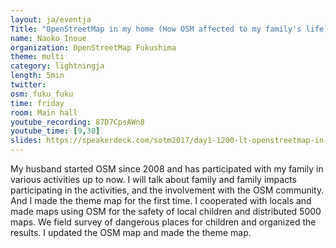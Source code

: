 ```yaml
---
layout: ja/eventja
Title: "OpenStreetMap in my home (How OSM affected to my family's life)"
name: Naoko Inoue
organization: OpenStreetMap Fukushima
theme: multi
category: lightningja
length: 5min
twitter:
osm: fuku_fuku
time: friday
room: Main hall
youtube_recording: 87D7CpsAWn8
youtube_time: [9,30]
slides: https://speakerdeck.com/sotm2017/day1-1200-lt-openstreetmap-in-my-home-how-osm-affected-to-my-familys-life
---
```

My husband started OSM since 2008 and has participated with my family in various activities up to now. I will talk about family and family impacts participating in the activities, and the involvement with the OSM community. And I made the theme map for the first time.
I cooperated with locals and made maps using OSM for the safety of local children and distributed 5000 maps. We field survey of dangerous places for children and organized the results. I updated the OSM map and made the theme map.
